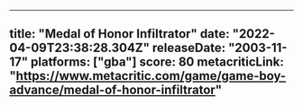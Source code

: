 
---
title: "Medal of Honor Infiltrator"
date: "2022-04-09T23:38:28.304Z"
releaseDate: "2003-11-17"
platforms: ["gba"]
score: 80
metacriticLink: "https://www.metacritic.com/game/game-boy-advance/medal-of-honor-infiltrator"
---
